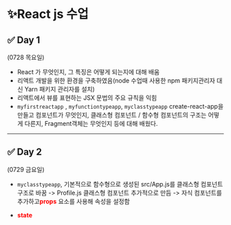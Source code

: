 # ✨React js 수업

## ✅ Day 1

(0728 목요일)

- React 가 무엇인지, 그 특징은 어떻게 되는지에 대해 배움
- 리액트 개발을 위한 환경을 구축하였음(node 수업때 사용한 npm 패키지관리자 대신 Yarn 패키지 관리자를 설치)
- 리액트에서 뷰를 표현하는 JSX 문법의 주요 규칙을 익힘
- `myfirstreactapp` , `myfunctiontypeapp`, `myclasstypeapp` create-react-app을 만들고 컴포넌트가 무엇인지, 클래스형 컴포넌트 / 함수형 컴포넌트의 구조는 어떻게 다른지, Fragment객체는 무엇인지 등에 대해 배웠다.

---

## ✅ Day 2

(0729 금요일)

- `myclasstypeapp`, 기본적으로 함수형으로 생성된 src/App.js를 클래스형 컴포넌트 구조로 바꿈 ->
  Profile.js 클래스형 컴포넌트 추가적으로 만듬 -> 자식 컴포넌트를 추가하고<b style="color:red">props</b> 요소를 사용해 속성을 설정함

- <b style="color:red">state</b>
